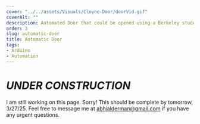 ```yaml
---
cover: "../../assets/Visuals/Cloyne-Door/doorVid.gif"
coverAlt: ""
description: Automated Door that could be opened using a Berkeley student ID card for verified members living at Cloyne Court.
order: 3
slug: automatic-door
title: Automatic Door
tags:
- Arduino
- Automation
---
```


# **_UNDER CONSTRUCTION_**
I am still working on this page. Sorry! This should be complete by tomorrow, 3/27/25. Feel free to message me at abhialderman@gmail.com if you have any urgent questions.
